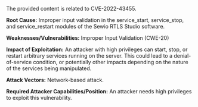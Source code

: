 The provided content is related to CVE-2022-43455.

**Root Cause:** Improper input validation in the service_start, service_stop, and service_restart modules of the Sewio RTLS Studio software.

**Weaknesses/Vulnerabilities:** Improper Input Validation (CWE-20)

**Impact of Exploitation:** An attacker with high privileges can start, stop, or restart arbitrary services running on the server. This could lead to a denial-of-service condition, or potentially other impacts depending on the nature of the services being manipulated.

**Attack Vectors:** Network-based attack.

**Required Attacker Capabilities/Position:** An attacker needs high privileges to exploit this vulnerability.